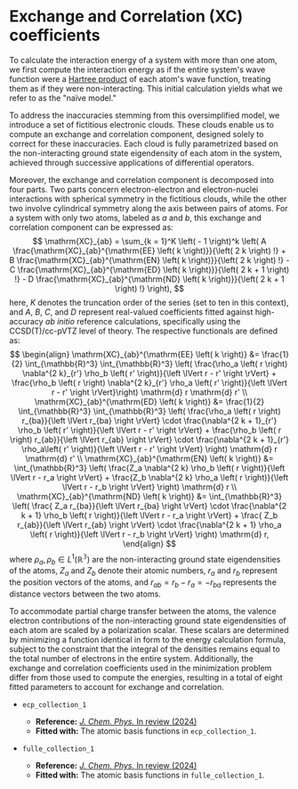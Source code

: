 # Exchange and Correlation (XC) coefficients
To calculate the interaction energy of a system with more than one atom, we first compute the interaction energy as if the entire system's wave function were a [Hartree product](http://vergil.chemistry.gatech.edu/notes/hf-intro/node3.html) of each atom's wave function, treating them as if they were non-interacting. This initial calculation yields what we refer to as the "naïve model."

To address the inaccuracies stemming from this oversimplified model, we introduce a set of fictitious electronic clouds. These clouds enable us to compute an exchange and correlation component, designed solely to correct for these inaccuracies. Each cloud is fully parametrized based on the non-interacting ground state eigendensity of each atom in the system, achieved through successive applications of differential operators.

Moreover, the exchange and correlation component is decomposed into four parts. Two parts concern electron-electron and electron-nuclei interactions with spherical symmetry in the fictitious clouds, while the other two involve cylindrical symmetry along the axis between pairs of atoms. For a system with only two atoms, labeled as $a$ and $b$, this exchange and correlation component can be expressed as:
$$
\mathrm{XC}_{ab} = \sum_{k = 1}^K \left( - 1 \right)^k \left( A \frac{\mathrm{XC}_{ab}^{\mathrm{EE} \left( k \right)}}{\left( 2 k \right) !}  + B \frac{\mathrm{XC}_{ab}^{\mathrm{EN} \left( k \right)}}{\left( 2 k \right) !} - C \frac{\mathrm{XC}_{ab}^{\mathrm{ED} \left( k \right)}}{\left( 2 k + 1 \right) !} - D \frac{\mathrm{XC}_{ab}^{\mathrm{ND} \left( k \right)}}{\left( 2 k + 1 \right) !} \right),
$$
here, $K$ denotes the truncation order of the series (set to ten in this context), and $A$, $B$, $C$, and $D$ represent real-valued coefficients fitted against high-accuracy *ab initio* reference calculations, specifically using the CCSD(T)/cc-pVTZ level of theory. The respective functionals are defined as:
$$
\begin{align}
\mathrm{XC}_{ab}^{\mathrm{EE} \left( k \right)} &= \frac{1}{2} \int_{\mathbb{R}^3} \int_{\mathbb{R}^3} \left( \frac{\rho_a \left( r \right) \nabla^{2 k}_{r'} \rho_b \left( r' \right)}{\left \lVert r - r' \right \rVert} + \frac{\rho_b \left( r \right) \nabla^{2 k}_{r'} \rho_a \left( r' \right)}{\left \lVert r - r' \right \rVert}\right) \mathrm{d} r \mathrm{d} r' \\
\mathrm{XC}_{ab}^{\mathrm{ED} \left( k \right)} &= \frac{1}{2} \int_{\mathbb{R}^3} \int_{\mathbb{R}^3} \left( \frac{\rho_a \left( r \right) r_{ba}}{\left \lVert r_{ba} \right \rVert} \cdot \frac{\nabla^{2 k + 1}_{r'} \rho_b \left( r' \right)}{\left \lVert r - r' \right \rVert} + \frac{\rho_b \left( r \right) r_{ab}}{\left \lVert r_{ab} \right \rVert} \cdot \frac{\nabla^{2 k + 1}_{r'} \rho_a\left( r' \right)}{\left \lVert r - r' \right \rVert} \right) \mathrm{d} r \mathrm{d} r' \\
\mathrm{XC}_{ab}^{\mathrm{EN} \left( k \right)} &= \int_{\mathbb{R}^3} \left( \frac{Z_a \nabla^{2 k} \rho_b \left( r \right)}{\left \lVert r - r_a \right \rVert} +  \frac{Z_b \nabla^{2 k} \rho_a \left( r \right)}{\left \lVert r - r_b \right \rVert} \right) \mathrm{d} r \\
\mathrm{XC}_{ab}^{\mathrm{ND} \left( k \right)} &= \int_{\mathbb{R}^3} \left( \frac{ Z_a r_{ba}}{\left \lVert r_{ba} \right \rVert} \cdot \frac{\nabla^{2 k + 1} \rho_b \left( r \right)}{\left \lVert r - r_a \right \rVert} + \frac{ Z_b r_{ab}}{\left \lVert r_{ab} \right \rVert} \cdot \frac{\nabla^{2 k + 1} \rho_a \left( r \right)}{\left \lVert r - r_b \right \rVert} \right) \mathrm{d} r,
\end{align}
$$
where $\rho_a, \rho_b \in L^1 \left( \mathbb{R^3} \right)$ are the non-interacting ground state eigendensities of the atoms, $Z_a$ and $Z_b$ denote their atomic numbers, $r_a$ and $r_b$ represent the position vectors of the atoms, and $r_{ab} = r_b - r_a = -  r_{ba}$ represents the distance vectors between the two atoms.

To accommodate partial charge transfer between the atoms, the valence electron contributions of the non-interacting ground state eigendensities of each atom are scaled by a polarization scalar. These scalars are determined by minimizing a function identical in form to the energy calculation formula, subject to the constraint that the integral of the densities remains equal to the total number of electrons in the entire system. Additionally, the exchange and correlation coefficients used in the minimization problem differ from those used to compute the energies, resulting in a total of eight fitted parameters to account for exchange and correlation.

 * `ecp_collection_1`
   * **Reference:** [*J. Chem. Phys.* In review (2024)](https://doi.org/10.26434/chemrxiv-2024-t5tfh-v2)
   * **Fitted with:** The atomic basis functions in `ecp_collection_1`.

 * `fulle_collection_1`
   * **Reference:** [*J. Chem. Phys.* In review (2024)](https://doi.org/10.26434/chemrxiv-2024-t5tfh-v2)
   * **Fitted with:** The atomic basis functions in `fulle_collection_1`.
